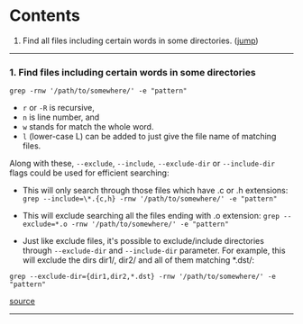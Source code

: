 # Contents

1. Find all files including certain words in some directories. ([jump](#con_1))

***

### <a name="con_1"></a>1. Find files including certain words in some directories

```
grep -rnw '/path/to/somewhere/' -e "pattern"
```

- `r` or `-R` is recursive,
- `n` is line number, and
- `w` stands for match the whole word.
- `l` (lower-case L) can be added to just give the file name of matching files.

Along with these, `--exclude`, `--include`, `--exclude-dir` or `--include-dir` flags could be used for efficient searching:

- This will only search through those files which have .c or .h extensions:
`grep --include=\*.{c,h} -rnw '/path/to/somewhere/' -e "pattern"`

- This will exclude searching all the files ending with .o extension:
`grep --exclude=*.o -rnw '/path/to/somewhere/' -e "pattern"`

- Just like exclude files, it's possible to exclude/include directories through `--exclude-dir` and `--include-dir` parameter. For example, this will exclude the dirs dir1/, dir2/ and all of them matching *.dst/:

`grep --exclude-dir={dir1,dir2,*.dst} -rnw '/path/to/somewhere/' -e "pattern"`

[source](http://stackoverflow.com/questions/16956810/how-to-find-all-files-containing-specific-text-on-linux)

***

